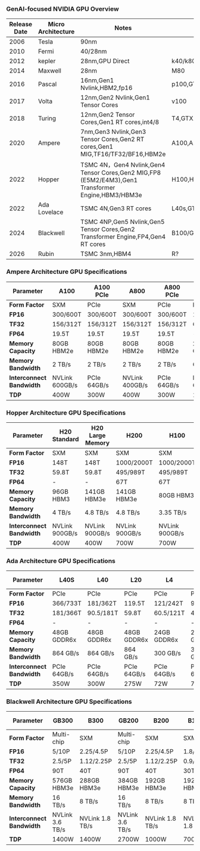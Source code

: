 ### GenAI-focused NVIDIA GPU Overview

| Release Date | Micro Architecture | Notes | Key Models|
|-------|---------|---------|---------|
| 2006 | Tesla | 90nm |  |
| 2010 | Fermi | 40/28nm |  |
| 2012 | kepler | 28nm,GPU Direct  | k40/k80 |
| 2014 | Maxwell | 28nm | M80 |
| 2016 | Pascal | 16nm,Gen1 Nvlink,HBM2,fp16 | p100,GTX1080ti |
| 2017 | Volta | 12nm,Gen2 Nvlink,Gen1 Tensor Cores| v100 |
| 2018 | Turing |12nm,Gen2 Tensor Cores,Gen1 RT cores,int4/8 | T4,GTX2090 |
| 2020 | Ampere |7nm,Gen3 Nvlink,Gen3 Tensor Cores,Gen2 RT cores,Gen1 MIG,TF16/TF32/BF16,HBM2e| A100,A10,GTX3090 |
| 2022 | Hopper|TSMC 4N，Gen4 Nvlink,Gen4 Tensor Cores,Gen2 MIG,FP8 (E5M2/E4M3),Gen1 Transformer Engine,HBM3/HBM3e | H100,H20 |
| 2022 | Ada Lovelace|TSMC 4N,Gen3 RT cores| L40s,GTX4090 |
| 2024 | Blackwell| TSMC 4NP,Gen5 Nvlink,Gen5 Tensor Cores,Gen2 Transformer Engine,FP4,Gen4 RT cores| B100/GH200/GB200,GTX5090 |
| 2026 | Rubin|TSMC 3nm,HBM4| R? |


### Ampere Architecture GPU Specifications

| Parameter | A100 | A100 PCIe | A800 | A800 PCIe | A10 | RTX 3090 |
|-----------|------|-----------|------|-----------|-----|----------|
| **Form Factor** | SXM | PCIe | SXM | PCIe | PCIe | PCIe |
| **FP16** | 300/600T | 300/600T | 300/600T | 300/600T | 125T/250T | -|
| **TF32** | 156/312T | 156/312T | 156/312T | 156/312T | 62.5T/125T | -|
| **FP64** | 19.5T | 19.5T | 19.5T | 19.5T | - | - |
| **Memory Capacity** | 80GB HBM2e | 80GB HBM2e | 80GB HBM2e | 80GB HBM2e | 24GB GDDR6 | 24GB GDDR6X |
| **Memory Bandwidth** | 2 TB/s | 2 TB/s | 2 TB/s | 2 TB/s | 600 GB/s | 936 GB/s |
| **Interconnect Bandwidth** | NVLink 600GB/s | PCIe 64GB/s | NVLink 400GB/s | PCIe 64GB/s | PCIe 64GB/s | PCIe 64GB/s |
| **TDP** | 400W | 300W | 400W | 300W | 150W | 350W |



### Hopper Architecture GPU Specifications

| Parameter | H20 Standard | H20 Large Memory | H200 | H100 | H100 PCIe | H800 | H800 PCIe |
|-----------|--------------|------------------|------|------|-----------|------|-----------|
| **Form Factor** | SXM | SXM | SXM | SXM | PCIe | SXM | PCIe |
| **FP16** | 148T | 148T | 1000/2000T | 1000/2000T | 800/1600T | 1000/2000T | 800/1600T |
| **TF32** | 59.8T | 59.8T | 495/989T | 495/989T | 378/756T | 495/989T | 378/756T |
| **FP64** | - | - | 67T | 67T | 51T | 1000T | 800T |
| **Memory Capacity** | 96GB HBM3 | 141GB HBM3e | 141GB HBM3e | 80GB HBM3 | 80GB HBM3 | 80GB HBM3 | 80GB HBM3 |
| **Memory Bandwidth** | 4 TB/s | 4.8 TB/s | 4.8 TB/s | 3.35 TB/s | 2 TB/s | 3.35 TB/s | 2 TB/s |
| **Interconnect Bandwidth** | NVLink 900GB/s | NVLink 900GB/s | NVLink 900GB/s | NVLink 900GB/s | PCIe 128GB/s | NVLink 400GB/s | PCIe 128GB/s |
| **TDP** | 400W | 400W | 700W | 700W | 350W | 700W | 350W |

### Ada Architecture GPU Specifications

| Parameter | L40S | L40 | L20 | L4 | L2 | RTX 4090 |
|-----------|------|-----|-----|----|----|----------|
| **Form Factor** | PCIe | PCIe | PCIe | PCIe | PCIe | PCIe |
| **FP16** | 366/733T | 181/362T | 119.5T | 121/242T | 96.5T | - |
| **TF32** | 181/366T | 90.5/181T | 59.8T | 60.5/121T | 48.3T | - |
| **FP64** | - | - | - | - | - | - |
| **Memory Capacity** | 48GB GDDR6x | 48GB GDDR6x | 48GB GDDR6x | 24GB GDDR6x | 24GB GDDR6x | 24GB GDDR6x |
| **Memory Bandwidth** | 864 GB/s | 864 GB/s | 864 GB/s | 300 GB/s | 300 GB/s | 1 TB/s |
| **Interconnect Bandwidth** | PCIe 64GB/s | PCIe 64GB/s | PCIe 64GB/s | PCIe 64GB/s | PCIe 64GB/s | PCIe 64GB/s |
| **TDP** | 350W | 300W | 275W | 72W | 72W | 450W |


### Blackwell Architecture GPU Specifications

| Parameter | GB300 | B300 | GB200 | B200 | B100 | RTX 5090 |
|-----------|-------|------|-------|------|------|----------|
| **Form Factor** | Multi-chip | SXM | Multi-chip | SXM | SXM | PCIe 5.0 |
| **FP16** | 5/10P | 2.25/4.5P | 5/10P| 2.25/4.5P| 1.8/3.5P | -| 
| **TF32** | 2.5/5P| 1.12/2.25P | 2.5/5P| 1.12/2.25P| 0.9/1.8P | - |
| **FP64** | 90T | 40T | 90T | 40T | 30T | - |
| **Memory Capacity** | 576GB HBM3e | 288GB HBM3e | 384GB HBM3e | 192GB HBM3e | 192GB HBM3e | 32GB GDDR7 | 
| **Memory Bandwidth** | 16 TB/s | 8 TB/s | 16 TB/s | 8 TB/s | 8 TB/s | 1.8 TB/s |
| **Interconnect Bandwidth** | NVLink 3.6 TB/s | NVLink 1.8 TB/s | NVLink 3.6 TB/s | NVLink 1.8 TB/s | NVLink 1.8 TB/s | PCIe 128GB/s | 
| **TDP** | 1400W | 1400W | 2700W | 1000W | 700W | 575W |

